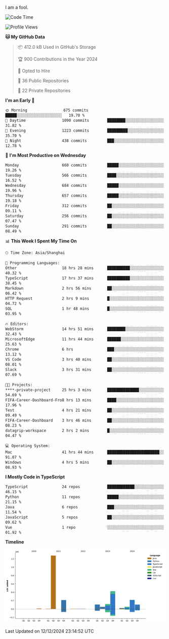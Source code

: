 I am a fool.

<!--START_SECTION:waka-->
![Code Time](http://img.shields.io/badge/Code%20Time-2%2C250%20hrs%2036%20mins-blue)

![Profile Views](http://img.shields.io/badge/Profile%20Views-4-blue)

**🐱 My GitHub Data** 

> 📦 412.0 kB Used in GitHub's Storage 
 > 
> 🏆 900 Contributions in the Year 2024
 > 
> 💼 Opted to Hire
 > 
> 📜 36 Public Repositories 
 > 
> 🔑 22 Private Repositories 
 > 
**I'm an Early 🐤** 

```text
🌞 Morning                675 commits         █████░░░░░░░░░░░░░░░░░░░░   19.70 % 
🌆 Daytime                1090 commits        ████████░░░░░░░░░░░░░░░░░   31.82 % 
🌃 Evening                1223 commits        █████████░░░░░░░░░░░░░░░░   35.70 % 
🌙 Night                  438 commits         ███░░░░░░░░░░░░░░░░░░░░░░   12.78 % 
```
📅 **I'm Most Productive on Wednesday** 

```text
Monday                   660 commits         █████░░░░░░░░░░░░░░░░░░░░   19.26 % 
Tuesday                  566 commits         ████░░░░░░░░░░░░░░░░░░░░░   16.52 % 
Wednesday                684 commits         █████░░░░░░░░░░░░░░░░░░░░   19.96 % 
Thursday                 657 commits         █████░░░░░░░░░░░░░░░░░░░░   19.18 % 
Friday                   312 commits         ██░░░░░░░░░░░░░░░░░░░░░░░   09.11 % 
Saturday                 256 commits         ██░░░░░░░░░░░░░░░░░░░░░░░   07.47 % 
Sunday                   291 commits         ██░░░░░░░░░░░░░░░░░░░░░░░   08.49 % 
```


📊 **This Week I Spent My Time On** 

```text
🕑︎ Time Zone: Asia/Shanghai

💬 Programming Languages: 
Other                    18 hrs 28 mins      ██████████░░░░░░░░░░░░░░░   40.32 % 
TypeScript               17 hrs 37 mins      ██████████░░░░░░░░░░░░░░░   38.45 % 
Markdown                 2 hrs 56 mins       ██░░░░░░░░░░░░░░░░░░░░░░░   06.42 % 
HTTP Request             2 hrs 9 mins        █░░░░░░░░░░░░░░░░░░░░░░░░   04.72 % 
SQL                      1 hr 48 mins        █░░░░░░░░░░░░░░░░░░░░░░░░   03.95 % 

🔥 Editors: 
WebStorm                 14 hrs 51 mins      ████████░░░░░░░░░░░░░░░░░   32.43 % 
MicrosoftEdge            11 hrs 44 mins      ██████░░░░░░░░░░░░░░░░░░░   25.63 % 
Chrome                   6 hrs               ███░░░░░░░░░░░░░░░░░░░░░░   13.12 % 
VS Code                  3 hrs 40 mins       ██░░░░░░░░░░░░░░░░░░░░░░░   08.01 % 
Slack                    3 hrs 31 mins       ██░░░░░░░░░░░░░░░░░░░░░░░   07.69 % 

🐱‍💻 Projects: 
****-private-project     25 hrs 3 mins       ██████████████░░░░░░░░░░░   54.69 % 
FIFA-Career-Dashboard-Fro8 hrs 13 mins       ████░░░░░░░░░░░░░░░░░░░░░   17.96 % 
Test                     4 hrs 21 mins       ██░░░░░░░░░░░░░░░░░░░░░░░   09.49 % 
FIFA-Career-Dashboard    3 hrs 46 mins       ██░░░░░░░░░░░░░░░░░░░░░░░   08.23 % 
datagrip-workspace       2 hrs 2 mins        █░░░░░░░░░░░░░░░░░░░░░░░░   04.47 % 

💻 Operating System: 
Mac                      41 hrs 44 mins      ███████████████████████░░   91.07 % 
Windows                  4 hrs 5 mins        ██░░░░░░░░░░░░░░░░░░░░░░░   08.93 % 
```

**I Mostly Code in TypeScript** 

```text
TypeScript               24 repos            ████████████░░░░░░░░░░░░░   46.15 % 
Python                   11 repos            █████░░░░░░░░░░░░░░░░░░░░   21.15 % 
Java                     6 repos             ███░░░░░░░░░░░░░░░░░░░░░░   11.54 % 
JavaScript               5 repos             ██░░░░░░░░░░░░░░░░░░░░░░░   09.62 % 
Vue                      1 repo              ░░░░░░░░░░░░░░░░░░░░░░░░░   01.92 % 
```



**Timeline**

![Lines of Code chart](https://raw.githubusercontent.com/VeejaLiu/VeejaLiu/master/assets/bar_graph.png)


 Last Updated on 12/12/2024 23:14:52 UTC
<!--END_SECTION:waka-->
